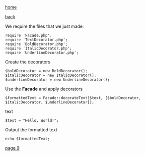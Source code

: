 [home](./page01.md)

[back](./page07.md)

We require the files that we just made:
```
require 'Facade.php';
require 'TextDecorator.php';
require 'BoldDecorator.php';
require 'ItalicDecorator.php';
require 'UnderlineDecorator.php';
```
Create the decorators
```
$boldDecorator = new BoldDecorator();
$italicDecorator = new ItalicDecorator();
$underlineDecorator = new UnderlineDecorator();
```

Use the **Facade** and apply decorators
```
$formattedText = Facade::decorateText($text, [$boldDecorator, $italicDecorator, $underlineDecorator]);
```
text
```
$text = "Hello, World!";
```

Output the formatted text
```
echo $formattedText;
```

[page 9](./page09.md)
